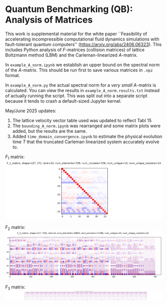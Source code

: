 # Quantum Benchmarking (QB): Analysis of Matrices 

This work is supplemental material for the white paper ``Feasibility of accelerating incompressible computational fluid
dynamics simulations with fault-tolerant quantum computers'' (https://arxiv.org/abs/2406.06323).  This includes Python analysis of $F$-matrices (collision matrices) of lattice Boltzmann method (LBM) and the Carleman-linearized $A$-matrix.

In `example_A_norm.ipynb` we establish an upper bound on the spectral norm of the $A$-matrix.  This should be run first to save various matrices in `.npz` format.

In `example_A_norm.py` the actual spectral norm for a *very small* $A$-matrix is calculated.  You can view the results in `example_A_norm.results.txt` instead of actually running the script.  This was split out into a separate script because it tends to crash a default-sized Jupyter kernel.


May/June 2025 updates:
1. The lattice velocity vector table used was updated to reflect Tabl 15
2. The `bounding_A_norm.ipynb` was rearranged and some matrix plots were added, but the results are the same.
3. Added `time_domain_convergence.ipynb` to estimate the physical evolution time $T$ that the truncated Carleman linearized system accurately evolve to.






$F_1$ matrix:
![F_1 matrix](F_1_matrix.png)

$F_2$ matrix:
![F_2 matrix](F_2_matrix.png)

$F_3$ matrix:
![F_3 matrix](F_3_matrix.png)



